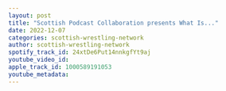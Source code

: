 ```yaml
---
layout: post
title: "Scottish Podcast Collaboration presents What Is..."
date: 2022-12-07
categories: scottish-wrestling-network
author: scottish-wrestling-network
spotify_track_id: 24xtDe6Put14nnkgfYt9aj
youtube_video_id: 
apple_track_id: 1000589191053
youtube_metadata: 
---
```


